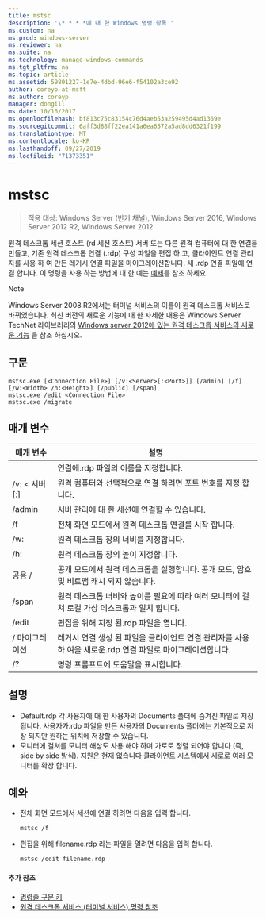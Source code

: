 ```yaml
---
title: mstsc
description: '\* * * *에 대 한 Windows 명령 항목 '
ms.custom: na
ms.prod: windows-server
ms.reviewer: na
ms.suite: na
ms.technology: manage-windows-commands
ms.tgt_pltfrm: na
ms.topic: article
ms.assetid: 59801227-1e7e-4dbd-96e6-f54102a3ce92
author: coreyp-at-msft
ms.author: coreyp
manager: dongill
ms.date: 10/16/2017
ms.openlocfilehash: bf813c75c83154c76d4aeb53a259495d4ad1369e
ms.sourcegitcommit: 6aff3d88ff22ea141a6ea6572a5ad8dd6321f199
ms.translationtype: MT
ms.contentlocale: ko-KR
ms.lasthandoff: 09/27/2019
ms.locfileid: "71373351"
---
```

# <a name="mstsc"></a>mstsc

>적용 대상: Windows Server (반기 채널), Windows Server 2016, Windows Server 2012 R2, Windows Server 2012

원격 데스크톱 세션 호스트 (rd 세션 호스트) 서버 또는 다른 원격 컴퓨터에 대 한 연결을 만들고, 기존 원격 데스크톱 연결 (.rdp) 구성 파일을 편집 하 고, 클라이언트 연결 관리자를 사용 하 여 만든 레거시 연결 파일을 마이그레이션합니다. 새 .rdp 연결 파일에 연결 합니다.
이 명령을 사용 하는 방법에 대 한 예는 [예제](#BKMK_examples)를 참조 하세요.
> [!NOTE]
> Windows Server 2008 R2에서는 터미널 서비스의 이름이 원격 데스크톱 서비스로 바뀌었습니다. 최신 버전의 새로운 기능에 대 한 자세한 내용은 Windows Server TechNet 라이브러리의 [Windows server 2012에 있는 원격 데스크톱 서비스의 새로운 기능](https://technet.microsoft.com/library/hh831527) 을 참조 하십시오.

## <a name="syntax"></a>구문
```
mstsc.exe [<Connection File>] [/v:<Server>[:<Port>]] [/admin] [/f] [/w:<Width> /h:<Height>] [/public] [/span]
mstsc.exe /edit <Connection File>
mstsc.exe /migrate
```

## <a name="parameters"></a>매개 변수

|        매개 변수        |                                                         설명                                                         |
|-------------------------|-----------------------------------------------------------------------------------------------------------------------------|
|    <Connection File>    |                                   연결에.rdp 파일의 이름을 지정합니다.                                    |
|   /v: < 서버 [:<Port>]   |                원격 컴퓨터와 선택적으로 연결 하려면 포트 번호를 지정 합니다.                 |
|         /admin          |                                   서버 관리에 대 한 세션에 연결할 수 있습니다.                                   |
|           /f            |                                    전체 화면 모드에서 원격 데스크톱 연결를 시작 합니다.                                    |
|       /w: <Width>        |                                      원격 데스크톱 창의 너비를 지정합니다.                                      |
|       /h: <Height>       |                                     원격 데스크톱 창의 높이 지정합니다.                                      |
|         공용 /         |                  공개 모드에서 원격 데스크톱을 실행합니다. 공개 모드, 암호 및 비트맵 캐시 되지 않습니다.                  |
|          /span          | 원격 데스크톱 너비와 높이를 필요에 따라 여러 모니터에 걸쳐 로컬 가상 데스크톱과 일치 합니다. |
| /edit <Connection File> |                                         편집을 위해 지정 된.rdp 파일을 엽니다.                                          |
|        / 마이그레이션         |       레거시 연결 생성 된 파일을 클라이언트 연결 관리자를 사용 하 여을 새로운.rdp 연결 파일로 마이그레이션합니다.       |
|           /?            |                                            명령 프롬프트에 도움말을 표시합니다.                                             |

## <a name="remarks"></a>설명
-   Default.rdp 각 사용자에 대 한 사용자의 Documents 폴더에 숨겨진 파일로 저장 됩니다. 사용자가.rdp 파일을 만든 사용자의 Documents 폴더에는 기본적으로 저장 되지만 원하는 위치에 저장할 수 있습니다.
-   모니터에 걸쳐를 모니터 해상도 사용 해야 하며 가로로 정렬 되어야 합니다 (즉, side by side 방식). 지원은 현재 없습니다 클라이언트 시스템에서 세로로 여러 모니터를 확장 합니다.

## <a name="BKMK_examples"></a>예와
-   전체 화면 모드에서 세션에 연결 하려면 다음을 입력 합니다.
    ```
    mstsc /f
    ```
-   편집을 위해 filename.rdp 라는 파일을 열려면 다음을 입력 합니다.
    ```
    mstsc /edit filename.rdp
    ```

#### <a name="additional-references"></a>추가 참조
-   [명령줄 구문 키](command-line-syntax-key.md)
-   [원격 데스크톱 서비스 &#40;터미널 서비스&#41; 명령 참조](remote-desktop-services-terminal-services-command-reference.md)
